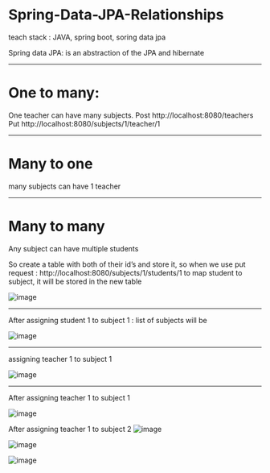# Spring-Data-JPA-Relationships

teach stack : JAVA, spring boot, soring data jpa

Spring data JPA: is an abstraction of the JPA and hibernate
__________________________________________________________________________________________________________________
# One to many:

One teacher can have many subjects.
Post http://localhost:8080/teachers
Put http://localhost:8080/subjects/1/teacher/1
__________________________________________________________________________________________________________________
# Many to one

many subjects can have 1 teacher
____________________________________________________________________________________________________________________

# Many to many

Any subject can have multiple students

So create a table with both of their id’s and store it, so when we use put request :  http://localhost:8080/subjects/1/students/1  to map student to subject, it will be stored in the new table 

![image](https://github.com/shwethaj1104/Spring-Data-JPA-Relationships/assets/107784718/5cd84367-e6b7-44a7-be41-fb7a6cf6a9ef)
______________________________________________________________________________________________________________________________

After assigning student 1 to subject 1  : list of subjects will be 

![image](https://github.com/shwethaj1104/Spring-Data-JPA-Relationships/assets/107784718/1e9a00e5-0cfc-4149-b728-173131ad8858)
_______________________________________________________________________________________________________________________________

assigning teacher 1 to subject 1

![image](https://github.com/shwethaj1104/Spring-Data-JPA-Relationships/assets/107784718/965263ed-f4cd-4808-a061-b7f3354afc47)
_______________________________________________________________________________________________________________________________

After assigning teacher 1 to subject 1

![image](https://github.com/shwethaj1104/Spring-Data-JPA-Relationships/assets/107784718/8f231d6e-6987-438e-9f61-e9f1f5c14e6d)

After assigning teacher 1 to subject 2
![image](https://github.com/shwethaj1104/Spring-Data-JPA-Relationships/assets/107784718/9e0a0528-a09c-4d0c-9ac1-d2951f078b52)

![image](https://github.com/shwethaj1104/Spring-Data-JPA-Relationships/assets/107784718/1ee03dab-b089-4c00-9cea-2e69063b4e97)

![image](https://github.com/shwethaj1104/Spring-Data-JPA-Relationships/assets/107784718/9e32d11c-0298-46df-b7a5-42c3d61d5c8c)

